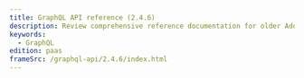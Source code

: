 ```yaml
---
title: GraphQL API reference (2.4.6)
description: Review comprehensive reference documentation for older Adobe Commerce GraphQL API schemas.
keywords:
  - GraphQL
edition: paas
frameSrc: /graphql-api/2.4.6/index.html
---
```

